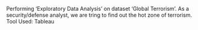 Performing ‘Exploratory Data Analysis’ on dataset ‘Global Terrorism’. As a security/defense analyst, we are tring to find out the hot zone of terrorism.
Tool Used: Tableau

